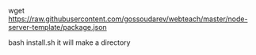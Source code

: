wget https://raw.githubusercontent.com/gossoudarev/webteach/master/node-server-template/package.json

bash install.sh it will make a directory
